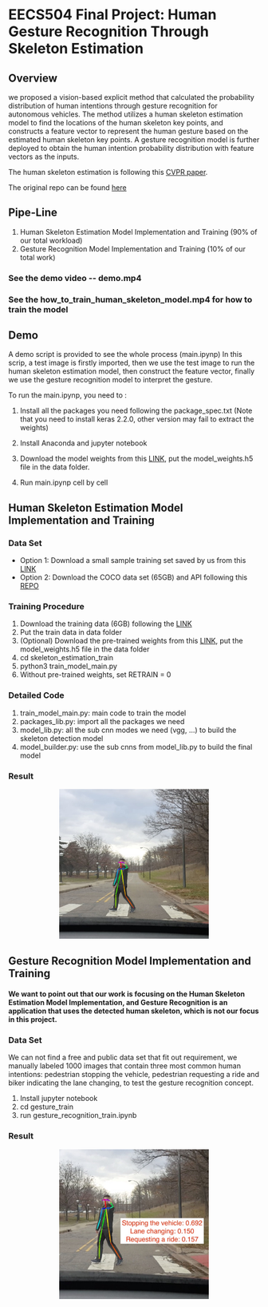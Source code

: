 # EECS504 Final Project: Human Gesture Recognition Through Skeleton Estimation
## Overview
we proposed a vision-based explicit method that calculated the probability distribution of human intentions through gesture recognition for autonomous vehicles. The method utilizes a human skeleton estimation model to find the locations of the human skeleton key points, and constructs a feature vector to represent the human gesture based on the estimated human skeleton key points. A gesture recognition model is further deployed to obtain the human intention probability distribution with feature vectors as the inputs.

The human skeleton estimation is following this [CVPR paper](https://arxiv.org/abs/1611.08050).

The original repo can be found [here](https://github.com/ZheC/Realtime_Multi-Person_Pose_Estimation)


## Pipe-Line
1. Human Skeleton Estimation Model Implementation and Training (90% of our total workload)
2. Gesture Recognition Model Implementation and Training (10% of our total work)

### See the demo video -- demo.mp4

### See the how_to_train_human_skeleton_model.mp4 for how to train the model

## Demo
A demo script is provided to see the whole process (main.ipynp)
In this scrip, a test image is firstly imported, then we use the test image to run the human skeleton estimation model, then construct the feature vector, finally we use the gesture recognition model to interpret the gesture.

To run the main.ipynp, you need to :
1. Install all the packages you need  following the package_spec.txt  (Note that you need to install keras 2.2.0, other version may fail to extract the weights)

2. Install Anaconda and jupyter notebook

2. Download the model weights from this [LINK](https://drive.google.com/open?id=1VJiZfLsHz_VhtQBjlekh6bZIfILsnnzI), put the model_weights.h5 file in the data folder.

3. Run main.ipynp cell by cell



## Human Skeleton Estimation Model Implementation and Training
### Data Set

* Option 1: Download a small sample training set saved by us from this [LINK](https://drive.google.com/open?id=1x_R6ReTPYy3MJ_46kLOIwuNFgeKPZEDy)
* Option 2: Download the COCO data set (65GB) and API following this [REPO](https://github.com/cocodataset/cocoapi)

### Training Procedure
1. Download the training data (6GB) following the [LINK](https://drive.google.com/open?id=1x_R6ReTPYy3MJ_46kLOIwuNFgeKPZEDy)
2. Put the train data in data folder
3. (Optional) Download the pre-trained weights from this [LINK](https://drive.google.com/open?id=1VJiZfLsHz_VhtQBjlekh6bZIfILsnnzI), put the model_weights.h5 file in the data folder
2. cd skeleton_estimation_train
3. python3 train_model_main.py
4. Without pre-trained weights, set RETRAIN = 0

###  Detailed Code
1. train_model_main.py: main code to train the model
2. packages_lib.py: import all the packages we need
3. model_lib.py: all the sub cnn modes we need (vgg, ...) to build the skeleton detection model
4. model_builder.py: use the sub cnns from model_lib.py to build the final model 

### Result
<div align="center">
<img src="sample_test/TestResult/test1_modified.jpg", width="300", height="300">
</div>

##  Gesture Recognition Model Implementation and Training

#### We want to point out that our work is focusing on the Human Skeleton Estimation Model Implementation, and Gesture Recognition is an application that uses the detected human skeleton, which is not our focus in this project.

### Data Set
We can not find a free and public data set that fit out requirement, we manually labeled 1000 images that contain three most common human intentions: pedestrian stopping the vehicle, pedestrian requesting a ride and biker indicating the lane changing, to test the gesture recognition concept. 
1. Install jupyter notebook
2. cd gesture_train
3. run gesture_recognition_train.ipynb

### Result
<div align="center">
<img src="test1_modified_re.jpg", width="300", height="300">
</div>